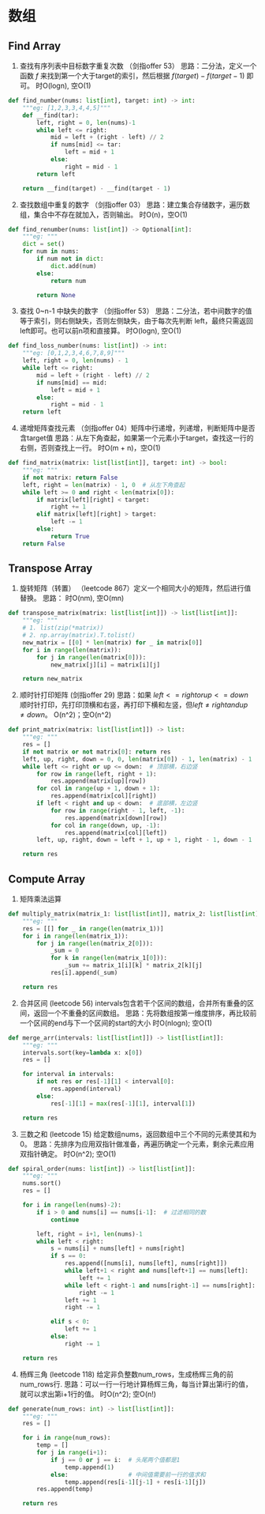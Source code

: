 # 数组

## Find Array

1. 查找有序列表中目标数字重复次数
（剑指offer 53）
思路：二分法，定义一个函数 $f$ 来找到第一个大于target的索引，然后根据 $f(target) - f(target - 1)$ 即可。 
时O(logn), 空O(1)

```python
def find_number(nums: list[int], target: int) -> int:
    """eg: [1,2,3,3,4,4,5]"""
    def __find(tar):
        left, right = 0, len(nums)-1
        while left <= right:
            mid = left + (right - left) // 2
            if nums[mid] <= tar:
                left = mid + 1
            else:
                right = mid - 1
        return left

    return __find(target) - __find(target - 1)
```

2. 查找数组中重复的数字
（剑指offer 03）
思路：建立集合存储数字，遍历数组，集合中不存在就加入，否则输出。
时O(n)，空O(1)

```python
def find_renumber(nums: list[int]) -> Optional[int]:
    """eg: """
    dict = set()
    for num in nums:
        if num not in dict:
            dict.add(num)
        else:
            return num

        return None
```

3. 查找 0~n-1 中缺失的数字
（剑指offer 53）
思路：二分法，若中间数字的值等于索引，则右侧缺失，否则左侧缺失，由于每次先判断 left，最终只需返回left即可。也可以前n项和直接算。
时O(logn), 空O(1)

```python
def find_loss_number(nums: list[int]) -> int:
    """eg: [0,1,2,3,4,6,7,8,9]"""
    left, right = 0, len(nums) - 1
    while left <= right:
        mid = left + (right - left) // 2
        if nums[mid] == mid:
            left = mid + 1
        else:
            right = mid - 1
    return left
```

4. 递增矩阵查找元素
（剑指offer 04）矩阵中行递增，列递增，判断矩阵中是否含target值
思路：从左下角查起，如果第一个元素小于target，查找这一行的右侧，否则查找上一行。
时O(m + n)，空O(1)

```python
def find_matrix(matrix: list[list[int]], target: int) -> bool:
    """eg: """
    if not matrix: return False
    left, right = len(matrix) - 1, 0  # 从左下角查起
    while left >= 0 and right < len(matrix[0]):
        if matrix[left][right] < target:
            right += 1
        elif matrix[left][right] > target:
            left -= 1
        else:
            return True
    return False
```

    
## Transpose Array

1. 旋转矩阵（转置）
（leetcode 867）定义一个相同大小的矩阵，然后进行值替换。
思路：
时O(nm), 空O(mn)

```python
def transpose_matrix(matrix: list[list[int]]) -> list[list[int]]:
    """eg: """
    # 1. list(zip(*matrix))
    # 2. np.array(matrix).T.tolist()
    new_matrix = [[0] * len(matrix) for _ in matrix[0]]
    for i in range(len(matrix)):
        for j in range(len(matrix[0])):
            new_matrix[j][i] = matrix[i][j]

    return new_matrix
```

2. 顺时针打印矩阵
(剑指offer 29) 
思路：如果 $left <= right or up <= down$ 顺时针打印，先打印顶横和右竖，再打印下横和左竖，但$left \neq right and up\neq down$。
O(n^2)；空O(n^2)

```python
def print_matrix(matrix: list[list[int]]) -> list:
    """eg: """
    res = []
    if not matrix or not matrix[0]: return res
    left, up, right, down = 0, 0, len(matrix[0]) - 1, len(matrix) - 1
    while left <= right or up <= down:  # 顶部横，右边竖
        for row in range(left, right + 1):
            res.append(matrix[up][row])
        for col in range(up + 1, down + 1):
            res.append(matrix[col][right])
        if left < right and up < down:  # 底部横，左边竖
            for row in range(right - 1, left, -1):
                res.append(matrix[down][row])
            for col in range(down, up, -1):
                res.append(matrix[col][left])
        left, up, right, down = left + 1, up + 1, right - 1, down - 1

    return res
```

## Compute Array

1. 矩阵乘法运算

```python
def multiply_matrix(matrix_1: list[list[int]], matrix_2: list[list[int]]) -> list[list[int]]:
    """eg: """
    res = [[] for _ in range(len(matrix_1))]
    for i in range(len(matrix_1)):
        for j in range(len(matrix_2[0])):
            _sum = 0
            for k in range(len(matrix_1[0])):
                _sum += matrix_1[i][k] * matrix_2[k][j]
            res[i].append(_sum)

    return res
```

2. 合并区间
(leetcode 56) intervals包含若干个区间的数组，合并所有重叠的区间，返回一个不重叠的区间数组。
思路：先将数组按第一维度排序，再比较前一个区间的end与下一个区间的start的大小
时O(nlogn); 空O(1)

```python
def merge_arr(intervals: list[list[int]]) -> list[list[int]]:
    """eg: """
    intervals.sort(key=lambda x: x[0])
    res = []

    for interval in intervals:
        if not res or res[-1][1] < interval[0]:
            res.append(interval)
        else:
            res[-1][1] = max(res[-1][1], interval[1])

    return res
```

3. 三数之和
(leetcode 15) 给定数组nums，返回数组中三个不同的元素使其和为0。
思路：先排序为应用双指针做准备，再遍历确定一个元素，剩余元素应用双指针确定。
时O(n^2); 空O(1)
```python
def spiral_order(nums: list[int]) -> list[list[int]]:
    """eg: """
    nums.sort()
    res = []

    for i in range(len(nums)-2):
        if i > 0 and nums[i] == nums[i-1]:  # 过滤相同的数
            continue

        left, right = i+1, len(nums)-1
        while left < right:
            s = nums[i] + nums[left] + nums[right]
            if s == 0:
                res.append([nums[i], nums[left], nums[right]])
                while left+1 < right and nums[left+1] == nums[left]:
                    left += 1
                while left < right-1 and nums[right-1] == nums[right]:
                    right -= 1
                left += 1
                right -= 1

            elif s < 0:
                left += 1
            else:
                right -= 1

    return res
```

4. 杨辉三角
(leetcode 118) 给定非负整数num_rows，生成杨辉三角的前num_rows行.
思路：可以一行一行地计算杨辉三角，每当计算出第i行的值，就可以求出第i+1行的值。
时O(n^2); 空O(n!)

```python
def generate(num_rows: int) -> list[list[int]]:
    """eg: """
    res = []

    for i in range(num_rows):
        temp = []
        for j in range(i+1):
            if j == 0 or j == i:  # 头尾两个值都是1
                temp.append(1)
            else:                 # 中间值需要前一行的值求和
                temp.append(res[i-1][j-1] + res[i-1][j])
        res.append(temp)

    return res
```